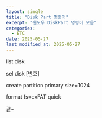 ```yaml
---
layout: single
title: "Disk Part 명령어"
excerpt: "윈도우 DiskPart 명령어 모음"
categories:
  - ETC
date: 2025-05-27
last_modified_at: 2025-05-27
---
```


list disk

sel disk [번호]

create partition primary size=1024

format fs=exFAT quick

끝~
